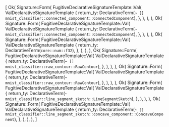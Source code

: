[
    Ok(
        Signature::Form(
            FugitiveDeclarativeSignatureTemplate::Val(
                ValDeclarativeSignatureTemplate {
                    return_ty: DeclarativeTerm(`~ [] mnist_classifier::connected_component::ConnectedComponent`),
                },
            ),
        ),
    ),
    Ok(
        Signature::Form(
            FugitiveDeclarativeSignatureTemplate::Val(
                ValDeclarativeSignatureTemplate {
                    return_ty: DeclarativeTerm(`~ mnist_classifier::connected_component::ConnectedComponent`),
                },
            ),
        ),
    ),
    Ok(
        Signature::Form(
            FugitiveDeclarativeSignatureTemplate::Val(
                ValDeclarativeSignatureTemplate {
                    return_ty: DeclarativeTerm(`core::num::f32`),
                },
            ),
        ),
    ),
    Ok(
        Signature::Form(
            FugitiveDeclarativeSignatureTemplate::Val(
                ValDeclarativeSignatureTemplate {
                    return_ty: DeclarativeTerm(`~ [] mnist_classifier::raw_contour::RawContour`),
                },
            ),
        ),
    ),
    Ok(
        Signature::Form(
            FugitiveDeclarativeSignatureTemplate::Val(
                ValDeclarativeSignatureTemplate {
                    return_ty: DeclarativeTerm(`~ mnist_classifier::raw_contour::RawContour`),
                },
            ),
        ),
    ),
    Ok(
        Signature::Form(
            FugitiveDeclarativeSignatureTemplate::Val(
                ValDeclarativeSignatureTemplate {
                    return_ty: DeclarativeTerm(`~ mnist_classifier::line_segment_sketch::LineSegmentSketch`),
                },
            ),
        ),
    ),
    Ok(
        Signature::Form(
            FugitiveDeclarativeSignatureTemplate::Val(
                ValDeclarativeSignatureTemplate {
                    return_ty: DeclarativeTerm(`~ [] mnist_classifier::line_segment_sketch::concave_component::ConcaveComponent`),
                },
            ),
        ),
    ),
]